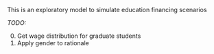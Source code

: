 This is an exploratory model to simulate education financing scenarios

*TODO:* 

0. Get wage distribution for graduate students
5. Apply gender to rationale 
